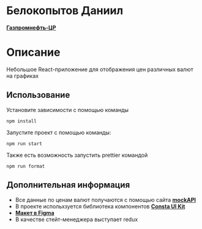 # Белокопытов Даниил
[**Газпромнефть-ЦР**](https://ds.gazprom-neft.ru/)
# Описание
Небольшое React-приложение для отображения цен различных валют на графиках
## Использование
Установите зависимости с помощью команды 
```
npm install
```

Запустите проект с помощью команды:
```
npm run start
```

Также есть возможность запустить prettier командой 
```
npm run format
```

## Дополнительная информация
* Все данные по ценам валют получаются с помощью сайта [**mockAPI**](https://mockapi.io/)
* В проекте испольхзуется библиотека компонентов [**Consta UI Kit**](https://consta.design/libs/uikit)
* [**Макет в Figma**](https://www.figma.com/file/CppcOcor3NP1BfrppRgd4a/Test?node-id=0%3A1&mode=dev0)
* В качестве стейт-менеджера выступает redux
